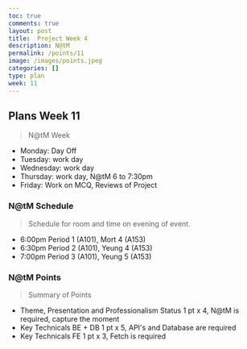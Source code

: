 ```yaml
---
toc: true
comments: true
layout: post
title:  Project Week 4
description: N@tM
permalink: /points/11
image: /images/points.jpeg
categories: []
type: plan
week: 11
---
```


## Plans Week 11
> N@tM Week
- Monday: Day Off
- Tuesday: work day
- Wednesday: work day
- Thursday: work day, N@tM 6 to 7:30pm
- Friday: Work on MCQ, Reviews of Project

### N@tM Schedule
> Schedule for room and time on evening of event.
- 6:00pm Period 1 (A101), Mort 4 (A153)
- 6:30pm Period 2 (A101), Yeung 4 (A153)
- 7:00pm Period 3 (A101), Yeung 5 (A153)

### N@tM Points
> Summary of Points
- Theme, Presentation and Professionalism Status 1 pt x 4, N@tM is required, capture the moment
- Key Technicals BE + DB 1 pt x 5, API's and Database are required
- Key Technicals FE 1 pt x 3, Fetch is required